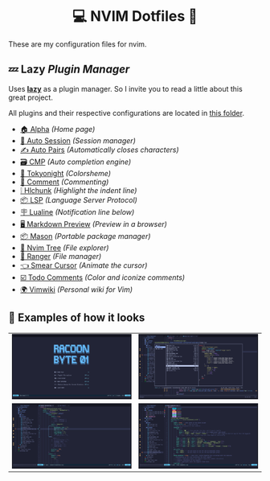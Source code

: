 <h1 align="center">💻 NVIM Dotfiles 📓</h1>

<p>These are my configuration files for nvim.</p>

<h2>💤 Lazy <i>Plugin Manager</i></h2>

<p>Uses <a href="https://github.com/folke/lazy.nvim"><b>lazy</b></a> as a plugin manager. So I invite you to read a little about this great project.</p>

<p>All plugins and their respective configurations are located in <a href="https://github.com/RacoonByte01/nvim-dotfiles/tree/main/lua">this folder</a>.</p>

<ul>
	<li><a href="https://github.com/goolord/alpha-nvim">🏠 Alpha</a> <i>(Home page)</i></li>
	<li><a href="https://github.com/rmagatti/auto-session">🪪 Auto Session</a> <i>(Session manager)</i></li>
	<li><a href="https://github.com/windwp/nvim-autopairs">✍️ Auto Pairs</a> <i>(Automatically closes characters)</i></li>
	<li><a href="https://github.com/hrsh7th/nvim-cmp">🗃️ CMP</a> <i>(Auto completion engine)</i></li>
	<li><a href="https://github.com/folke/tokyonight.nvim">🎨 Tokyonight</a> <i>(Colorsheme)</i></li>
	<li><a href="https://github.com/numToStr/Comment.nvim">💬 Comment</a> <i>(Commenting)</i></li>
	<li><a href="https://github.com/shellRaining/hlchunk.nvim">❕ Hlchunk</a> <i>(Highlight the indent line)</i></li>
	<li><a href="https://github.com/neovim/nvim-lspconfig">📦 LSP</a> <i>(Language Server Protocol)</i></li>
	<li><a href="https://github.com/nvim-lualine/lualine.nvim">🪧 Lualine</a> <i>(Notification line below)</i></li>
	<li><a href="https://github.com/iamcco/markdown-preview.nvim">🖥 Markdown Preview</a> <i>(Preview in a browser)</i></li>
	<li><a href="https://github.com/mason-org/mason.nvim">📦 Mason</a> <i>(Portable package manager)</i></li>
	<li><a href="https://github.com/nvim-tree/nvim-tree.lua">🌳 Nvim Tree</a> <i>(File explorer)</i></li>
	<li><a href="https://github.com/kelly-lin/ranger.nvim">📂 Ranger</a> <i>(File manager)</i></li>
	<li><a href="https://github.com/sphamba/smear-cursor.nvim">👈 Smear Cursor</a> <i>(Animate the cursor)</i></li>
	<li><a href="https://github.com/folke/todo-comments.nvim">☑️ Todo Comments</a> <i>(Color and iconize comments)</i></li>
	<li><a href="https://github.com/vimwiki/vimwiki">🌍 Vimwiki</a> <i>(Personal wiki for Vim)</i></li>
</ul>

<h2>👀 Examples of how it looks</h2>

<table>
	<tbody>
		<tr>
			<td><img src="home.png"></td>
			<td><img src=".github/ranger.png"></td>
		</tr>
		<tr>
			<td><img src="hlchunk.png"></td>
			<td><img src="todo-comment.png"></td>
		</tr>
	</tbody>
</table>
